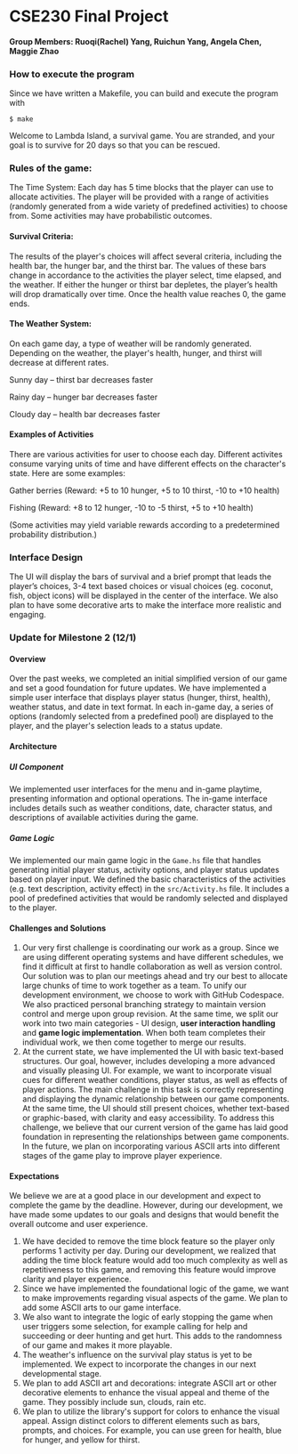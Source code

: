 # CSE230 Final Project
#### Group Members: Ruoqi(Rachel) Yang, Ruichun Yang, Angela Chen, Maggie Zhao

### How to execute the program
Since we have written a Makefile, you can build and execute the program with 
```
$ make
```

Welcome to Lambda Island, a survival game. You are stranded, and your goal is to survive for 20 days so that you can be rescued.

### Rules of the game:
The Time System: Each day has 5 time blocks that the player can use to allocate activities. The player will be provided with a range of activities (randomly generated from a wide variety of predefined activities) to choose from. Some activities may have probabilistic outcomes.

#### Survival Criteria: 
The results of the player's choices will affect several criteria, including the health bar, the hunger bar, and the thirst bar. The values of these bars change in accordance to the activities the player select, time elapsed, and the weather. If either the hunger or thirst bar depletes, the player’s health will drop dramatically over time. Once the health value reaches 0, the game ends.

#### The Weather System: 
On each game day, a type of weather will be randomly generated. Depending on the weather, the player's health, hunger, and thirst will decrease at different rates.

  Sunny day – thirst bar decreases faster

  Rainy day – hunger bar decreases faster

  Cloudy day – health bar decreases faster

#### Examples of Activities 
There are various activities for user to choose each day. Different activites consume varying units of time and have different effects on the character's state. Here are some examples:

  Gather berries (Reward: +5 to 10 hunger, +5 to 10 thirst, -10 to +10 health)

  Fishing (Reward: +8 to 12 hunger, -10 to -5 thirst, +5 to +10 health)

  (Some activities may yield variable rewards according to a predetermined probability distribution.)

### Interface Design
The UI will display the bars of survival and a brief prompt that leads the player’s choices, 3-4 text based choices or visual choices (eg. coconut, fish, object icons) will be displayed in the center of the interface. We also plan to have some decorative arts to make the interface more realistic and engaging.

### Update for Milestone 2 (12/1)
#### Overview
Over the past weeks, we completed an initial simplified version of our game and set a good foundation for future updates. We have implemented a simple user interface that displays player status (hunger, thirst, health), weather status, and date in text format. In each in-game day, a series of options (randomly selected from a predefined pool) are displayed to the player, and the player's selection leads to a status update.  

#### Architecture

##### UI Component
We implemented user interfaces for the menu and in-game playtime, presenting information and optional operations. The in-game interface includes details such as weather conditions, date, character status, and descriptions of available activities during the game.

##### Game Logic
We implemented our main game logic in the `Game.hs` file that handles generating initial player status, activity options, and player status updates based on player input. We defined the basic characteristics of the activities (e.g. text description, activity effect) in the  `src/Activity.hs` file. It includes a pool of predefined activities that would be randomly selected and displayed to the player.

#### Challenges and Solutions
  1. Our very first challenge is coordinating our work as a group. Since we are using different operating systems and have different schedules, we find it difficult at first to handle collaboration as well as version control. Our solution was to plan our meetings ahead and try our best to allocate large chunks of time to work together as a team. To unify our development environment, we choose to work with GitHub Codespace. We also practiced personal branching strategy to maintain version control and merge upon group revision. At the same time, we split our work into two main categories - UI design, **user interaction handling** and **game logic implementation**. When both team completes their individual work, we then come together to merge our results.
  2. At the current state, we have implemented the UI with basic text-based structures. Our goal, however, includes developing a more advanced and visually pleasing UI. For example, we want to incorporate visual cues for different weather conditions, player status, as well as effects of player actions. The main challenge in this task is correctly representing and displaying the dynamic relationship between our game components. At the same time, the UI should still present choices, whether text-based or graphic-based, with clarity and easy accessibility. To address this challenge, we believe that our current version of the game has laid good foundation in representing the relationships between game components. In the future, we plan on incorporating various ASCII arts into different stages of the game play to improve player experience. 
#### Expectations
We believe we are at a good place in our development and expect to complete the game by the deadline. However, during our development, we have made some updates to our goals and designs that would benefit the overall outcome and user experience.

  1. We have decided to remove the time block feature so the player only performs 1 activity per day. During our development, we realized that adding the time block feature would add too much complexity as well as repetitiveness to this game, and removing this feature would improve clarity and player experience. 
  2. Since we have implemented the foundational logic of the game, we want to make improvements regarding visual aspects of the game. We plan to add some ASCII arts to our game interface.
  3. We also want to integrate the logic of early stopping the game when user triggers some selection, for example calling for help and succeeding or deer hunting and get hurt. This adds to the randomness of our game and makes it more playable.
  4. The weather's influence on the survival play status is yet to be implemented. We expect to incorporate the changes in our next developmental stage.
  5. We plan to add ASCII art and decorations: integrate ASCII art or other decorative elements to enhance the visual appeal and theme of the game.  They possibly include sun, clouds, rain etc.
  6. We plan to utilize the library's support for colors to enhance the visual appeal. Assign distinct colors to different elements such as bars, prompts, and choices. For example, you can use green for health, blue for hunger, and yellow for thirst.
